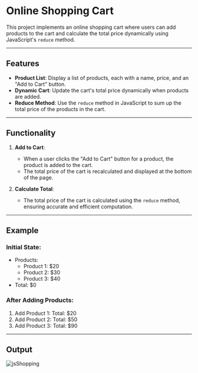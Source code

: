 # Online Shopping Cart

This project implements an online shopping cart where users can add products to the cart and calculate the total price dynamically using JavaScript's `reduce` method.

---

## Features

- **Product List**: Display a list of products, each with a name, price, and an "Add to Cart" button.
- **Dynamic Cart**: Update the cart's total price dynamically when products are added.
- **Reduce Method**: Use the `reduce` method in JavaScript to sum up the total price of the products in the cart.

---

## Functionality

1. **Add to Cart**:
   - When a user clicks the "Add to Cart" button for a product, the product is added to the cart.
   - The total price of the cart is recalculated and displayed at the bottom of the page.

2. **Calculate Total**:
   - The total price of the cart is calculated using the `reduce` method, ensuring accurate and efficient computation.

---

## Example

### Initial State:
- Products:
  - Product 1: $20
  - Product 2: $30
  - Product 3: $40
- Total: $0

### After Adding Products:
1. Add Product 1: Total: $20
2. Add Product 2: Total: $50
3. Add Product 3: Total: $90

---
## Output

![jsShopping](https://github.com/user-attachments/assets/7398a612-e197-49fc-9177-4d580c18ae6f)
